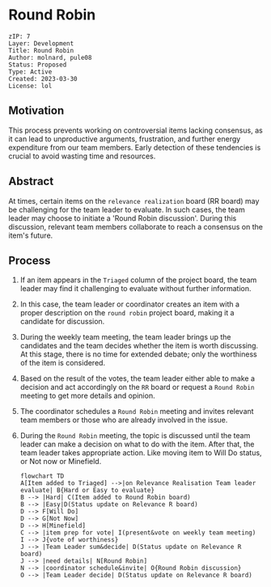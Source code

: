 # Round Robin

```
zIP: 7
Layer: Development
Title: Round Robin
Author: molnard, pule08
Status: Proposed
Type: Active
Created: 2023-03-30
License: lol
```


## Motivation 

This process prevents working on controversial items lacking consensus, as it can lead to unproductive arguments, frustration, and further energy expenditure from our team members. Early detection of these tendencies is crucial to avoid wasting time and resources.

## Abstract 

At times, certain items on the `relevance realization` board (RR board) may be challenging for the team leader to evaluate. In such cases, the team leader may choose to initiate a 'Round Robin discussion'. During this discussion, relevant team members collaborate to reach a consensus on the item's future.

## Process

1. If an item appears in the `Triaged` column of the project board, the team leader may find it challenging to evaluate without further information. 
2. In this case, the team leader or coordinator creates an item with a proper description on the `round robin` project board, making it a candidate for discussion.
3. During the weekly team meeting, the team leader brings up the candidates and the team decides whether the item is worth discussing. At this stage, there is no time for extended debate; only the worthiness of the item is considered.
4. Based on the result of the votes, the team leader either able to make a decision and act accordingly on the `RR` board or request a `Round Robin` meeting to get more details and opinion.
5. The coordinator schedules a `Round Robin` meeting and invites relevant team members or those who are already involved in the issue.
6. During the `Round Robin` meeting, the topic is discussed until the team leader can make a decision on what to do with the item. After that, the team leader takes appropriate action. Like moving item to Will Do status, or Not now or Minefield. 




    ```mermaid
    flowchart TD
    A[Item added to Triaged] -->|on Relevance Realisation Team leader evaluate| B{Hard or Easy to evaluate}
    B --> |Hard| C(Item added to Round Robin board)
    B --> |Easy|D(Status update on Relevance R board)
    D --> F[Will Do]
    D --> G[Not Now]
    D --> H[Minefield]
    C --> |item prep for vote| I(present&vote on weekly team meeting)
    I --> J{vote of worthiness}
    J --> |Team Leader sum&decide| D(Status update on Relevance R board)
    J --> |need details| N[Round Robin]
    N --> |coordinator schedule&invite| O{Round Robin discussion}
    O --> |Team Leader decide| D(Status update on Relevance R board)
    ```
    
    
